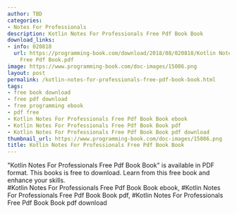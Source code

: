 ```yaml
---
author: TBD
categories:
- Notes For Professionals
description: Kotlin Notes For Professionals Free Pdf Book Book
download_links:
- info: 020818
  url: https://programming-book.com/download/2018/08/020818/Kotlin Notes For Professionals
    Free Pdf Book.pdf
image: https://www.programming-book.com/doc-images/15086.png
layout: post
permalink: /kotlin-notes-for-professionals-free-pdf-book-book.html
tags:
- free book download
- free pdf download
- free programming ebook
- pdf free
- Kotlin Notes For Professionals Free Pdf Book Book ebook
- Kotlin Notes For Professionals Free Pdf Book Book pdf
- Kotlin Notes For Professionals Free Pdf Book Book pdf download
thumbnail_url: https://www.programming-book.com/doc-images/15086.png
title: Kotlin Notes For Professionals Free Pdf Book Book
---
```


 
<div class="item-desc text-justify">
  "Kotlin Notes For Professionals Free Pdf Book Book" is available in PDF format. This books is free to download. Learn from this free book and enhance your skills.
  <br>
  #Kotlin Notes For Professionals Free Pdf Book Book ebook, #Kotlin Notes For Professionals Free Pdf Book Book pdf, #Kotlin Notes For Professionals Free Pdf Book Book pdf download
</div>